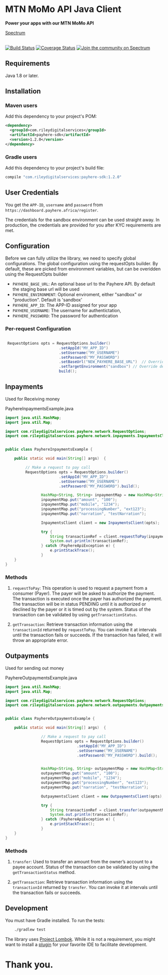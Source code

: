 # MTN MoMo API Java Client</h1>

<strong>Power your apps with our MTN MoMo API</strong>

<div>
  <a href="https://spectrum.chat/payhere-api-sdk/">Spectrum</a>
  <br><br>
</div>


[![Build Status](https://travis-ci.com/rileydigitalservices/payhere-java-sdk.svg?branch=master)](https://travis-ci.com/rileydigitalservices/payhere-java-sdk)
[![Coverage Status](https://coveralls.io/repos/github/rileydigitalservices/payhere-java-sdk/badge.svg?branch=master)](https://coveralls.io/github/rileydigitalservices/payhere-java-sdk?branch=master)
[![Join the community on Spectrum](https://withspectrum.github.io/badge/badge.svg)](https://spectrum.chat/payhere-api-sdk/)

## Requirements

Java 1.8 or later.

## Installation

### Maven users

Add this dependency to your project's POM:

```xml
<dependency>
  <groupId>com.rileydigitalservices</groupId>
  <artifactId>payhere-sdk</artifactId>
  <version>1.2.0</version>
</dependency>
```

### Gradle users

Add this dependency to your project's build file:

```groovy
compile "com.rileydigitalservices:payhere-sdk:1.2.0"
```

## User Credentials

You get the `APP-ID`, `username` and `password` from `https://dashboard.payhere.africa/register`.

The credentials for the sandbox environment can be used straight away. In production, the credentials are provided for you after KYC requirements are met.

## Configuration

Before we can fully utilize the library, we need to specify global configurations. The global configuration using the requestOpts builder. By default, these are picked from environment variables,
but can be overidden using the RequestOpts builder

* `PAYHERE_BASE_URL`: An optional base url to the Payhere API. By default the staging base url will be used
* `PAYHERE_ENVIRONMENT`: Optional enviroment, either "sandbox" or "production". Default is 'sandbox'
* `PAYHERE_APP_ID`:  The APP-ID assigned for your app
* `PAYHERE_USERNAME`: The username for authentictation,
* `PAYHERE_PASSWORD`:  The password for authentication

### Per-request Configuration

``` java

 RequestOptions opts = RequestOptions.builder()
                        .setAppId("MY_APP_ID")
                        .setUsername("MY_USERNAME")
                        .setPassword("MY_PASSWORD")
                        .setBaseUrl("NEW_PAYHERE_BASE_URL")  // Override the default base url
                        .setTargetEnvironment("sandbox") // Override default target environment
                        build();

```


## Inpayments

Used for Receiving money

PayhereInpaymentsExample.java

```java
import java.util.HashMap;
import java.util.Map;

import com.rileydigitalservices.payhere.network.RequestOptions;
import com.rileydigitalservices.payhere.network.inpayments.InpaymentsClient;


public class PayhereInpaymentsExample {

    public static void main(String[] args)  {

         // Make a request to pay call
         RequestOptions opts = RequestOptions.builder()
                        .setAppId("MY_APP_ID")
                        .setUsername("MY_USERNAME")
                        .setPassword("MY_PASSWORD").build();

                HashMap<String, String> inpaymentMap = new HashMap<String, String>();
                inpaymentMap.put("amount", "100");
                inpaymentMap.put("mobile", "1234");
                inpaymentMap.put("processingNumber", "ext123");
                inpaymentMap.put("narration", "testNarration");

                InpaymentsClient client = new InpaymentsClient(opts);

                try {
                    String transactionRef = client.requestToPay(inpaymentMap);
                    System.out.println(transactionRef);
                } catch (PayhereApiException e) {
                    e.printStackTrace();
                }
    }
}
```

### Methods

1. `requestToPay`: This operation is used to request a payment from a consumer (Payer). The payer will be asked to authorize the payment. The transaction is executed once the payer has authorized the payment. The transaction will be in status PENDING until it is authorized or declined by the payer or it is timed out by the system. Status of the transaction can be validated by using `getTransactionStatus`.

2. `getTransaction`: Retrieve transaction information using the `transactionId` returned by `requestToPay`. You can invoke it at intervals until the transaction fails or succeeds. If the transaction has failed, it will throw an appropriate error.


## Outpayments

Used for sending out money

PayhereOutpaymentsExample.java

```java
import java.util.HashMap;
import java.util.Map;

import com.rileydigitalservices.payhere.network.RequestOptions;
import com.rileydigitalservices.payhere.network.outpayments.OutpaymentsClient;


public class PayhereOutpaymentsExample {

    public static void main(String[] args)  {

                // Make a request to pay call
                RequestOptions opts = RequestOptions.builder()
                                .setAppId("MY_APP_ID")
                                .setUsername("MY_USERNAME")
                                .setPassword("MY_PASSWORD").build();


                HashMap<String, String> outpaymentMap = new HashMap<String, String>();
                outpaymentMap.put("amount", "100");
                outpaymentMap.put("mobile", "1234");
                outpaymentMap.put("processingNumber", "ext123");
                outpaymentMap.put("narration", "testNarration");

                OutpaymentsClient client = new OutpaymentsClient(opts);

                try {
                    String transactionRef = client.transfer(outpaymentMap);
                    System.out.println(transactionRef);
                } catch (PayhereApiException e) {
                    e.printStackTrace();
                }
    }
}
```

### Methods

1. `transfer`: Used to transfer an amount from the owner’s account to a payee account. Status of the transaction can be validated by using the `getTransactionStatus` method.

2. `getTransaction`: Retrieve transaction information using the `transactionId` returned by `transfer`. You can invoke it at intervals until the transaction fails or succeeds.


## Development 

You must have Gradle installed. To run the tests:

```bash
    ./gradlew test
```

The library uses [Project Lombok][lombok]. While it is not a requirement, you might want to install a [plugin][lombok-plugins] for your favorite IDE to facilitate development.

[lombok]: https://projectlombok.org
[lombok-plugins]: https://projectlombok.org/setup/overview

# Thank you. 
